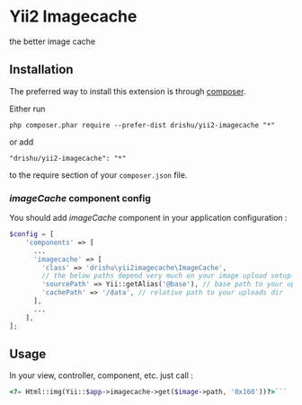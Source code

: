 Yii2 Imagecache
===============
the better image cache

Installation
------------

The preferred way to install this extension is through [composer](http://getcomposer.org/download/).

Either run

```
php composer.phar require --prefer-dist drishu/yii2-imagecache "*"
```

or add

```
"drishu/yii2-imagecache": "*"
```

to the require section of your `composer.json` file.

### _imageCache_ component config
You should add _imageCache_ component in your application configuration :
```php
$config = [
    'components' => [
      ...
      'imagecache' => [
        'class' => 'drishu\yii2imagecache\ImageCache',
        // the below paths depend very much on your image upload setup
        'sourcePath' => Yii::getAlias('@base'), // base path to your uploads dir
        'cachePath' => '/data', // relative path to your uploads dir
      ],
      ...
    ],
];
```


Usage
-----

In your view, controller, component, etc. just call  :

```php
<?= Html::img(Yii::$app->imagecache->get($image->path, '0x160'))?>```